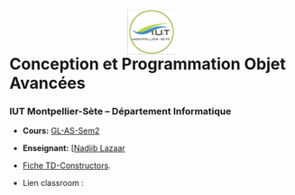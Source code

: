 # <img src="iut.png" width="17%" style="margin:auto;display:block;"/> Conception et Programmation Objet Avancées 
### IUT Montpellier-Sète – Département Informatique
* **Cours:** [GL-AS-Sem2](https://github.com/IUTInfoMontpSete-AS-GL/Ressources)
* **Enseignant:** [[Nadjib Lazaar](mailto:nadjib.lazaar@umontpellier.fr)
* [Fiche TD-Constructors](TD-Constructors.pdf).

* Lien classroom : 
